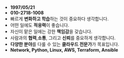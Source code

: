 - **1997/05/21**
- **010-2718-1008**
- 빠르게 **변화하고 학습**하는 것이 중요하다 생각합니다.
- 어떤 일에도 **적응력**이 좋습니다.
- 자신이 맡은 일에는 강한 **책임감**을 갖습니다.
- 사람과의 **협력**,**소통**, 그리고 **신뢰**를 중요하게 생각합니다.
- **다양한 분야**를 다룰 수 있는 **클라우드 전문가**가 목표입니다.
- **Network, Python, Linux, AWS, Terraform, Ansible**
